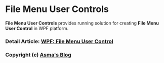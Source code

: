 # File Menu User Controls
**File Menu User Controls** provides running solution for creating **File Menu User Control** in WPF platform.

### Detail Article: [WPF: File Menu User Control](http://bit.ly/2C2SICv)

### Copyright (c) [Asma's Blog](https://www.asmak9.com/)
